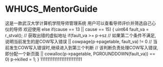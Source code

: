 # WHUCS_MentorGuide
这是一款武汉大学计算机学院导师管理系统
用户可以查看导师评价并筛选自己心仪的导师
欢迎使用
else if(cause == 13 || cause == 15) {
uint64 fault_va = r_stval();  // 获取出错的虚拟地址
if(fault_va >= p->sz
// 如果第二个条件不满足,说明当前发生的是COW写入错误
|| cowpage(p->pagetable, fault_va) != 0
// 当前发生COW写入错误时,继续进入到第三个判断
// 该判断负责处理COW写入错误,即分配一个新页面
|| cowalloc(p->pagetable, PGROUNDDOWN(fault_va)) == 0)
p->killed = 1;
}
111111111111111111111111